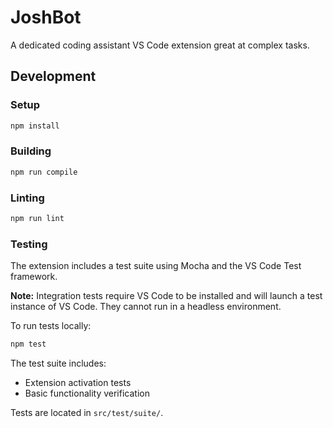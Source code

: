 # JoshBot

A dedicated coding assistant VS Code extension great at complex tasks.

## Development

### Setup

```bash
npm install
```

### Building

```bash
npm run compile
```

### Linting

```bash
npm run lint
```

### Testing

The extension includes a test suite using Mocha and the VS Code Test framework.

**Note:** Integration tests require VS Code to be installed and will launch a test instance of VS Code. They cannot run in a headless environment.

To run tests locally:

```bash
npm test
```

The test suite includes:
- Extension activation tests
- Basic functionality verification

Tests are located in `src/test/suite/`.

